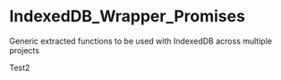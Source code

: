 # IndexedDB_Wrapper_Promises
Generic extracted functions to be used with IndexedDB across multiple projects

Test2
